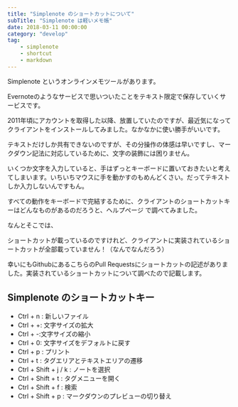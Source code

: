 ```yaml
---
title: "Simplenote のショートカットについて"
subTitle: "Simplenote は軽いメモ帳"
date: 2018-03-11 00:00:00
category: "develop"
tag: 
    - simplenote
    - shortcut
    - markdown
---
```


Simplenote というオンラインメモツールがあります。

Evernoteのようなサービスで思いついたことをテキスト限定で保存していくサービスです。

2011年頃にアカウントを取得した以降、放置していたのですが、最近気になってクライアントをインストールしてみました。なかなかに使い勝手がいいです。

テキストだけしか共有できないのですが、その分操作の体感は早いですし、マークダウン記法に対応しているために、文字の装飾には困りません。

いくつか文字を入力していると、手はずっとキーボードに置いておきたいと考えてしまいます。いちいちマウスに手を動かすのもめんどくさい。だってテキストしか入力しないんですもん。

すべての動作をキーボードで完結するために、クライアントのショートカットキーはどんなものがあるのだろうと、ヘルプページ で調べてみました。

なんとそこでは、

ショートカットが載っているのですけれど、クライアントに実装されているショートカットが全部載っていません！（なんでなんだろう）

幸いにもGithubにあるこちらのPull Requestsにショートカットの記述がありました。実装されているショートカットについて調べたので記載します。

## Simplenote のショートカットキー

* Ctrl + n : 新しいファイル
* Ctrl + +: 文字サイズの拡大
* Ctrl + -:文字サイズの縮小
* Ctrl + 0: 文字サイズをデフォルトに戻す
* Ctrl + p : プリント
* Ctrl + t : タグエリアとテキストエリアの遷移
* Ctrl + Shift + j / k : ノートを選択
* Ctrl + Shift + t : タグメニューを開く
* Ctrl + Shift + f : 検索
* Ctrl + Shift + p : マークダウンのプレビューの切り替え
